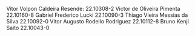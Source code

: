 Vitor Volpon Caldeira Resende: 22.10308-2
Victor de Oliveira Pimenta 22.10160-8
Gabriel Frederico Lucki 22.10090-3
Thiago Vieira Messias da Silva 22.10092-0
Vitor Augusto Rodello Rodriguez 22.10112-8
Bruno Kenji Saito 22.10043-0
